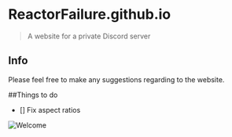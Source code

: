 # ReactorFailure.github.io
>A website for a private Discord server

## Info
Please feel free to make any suggestions regarding to the website.

##Things to do
- [] Fix aspect ratios

![Welcome](https://user-images.githubusercontent.com/69980969/126045854-7e6848b5-8094-4d0a-9426-43c77d188c54.png)

